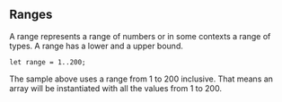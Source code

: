 ## Ranges

A range represents a range of numbers or in some contexts a range of types. A range has a lower and a upper bound.

```back
let range = 1..200;
```

The sample above uses a range from 1 to 200 inclusive. That means an array will be instantiated with all the values from 1 to 200.
